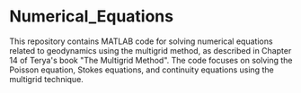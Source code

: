 # Numerical_Equations
This repository contains MATLAB code for solving numerical equations related to geodynamics using the multigrid method, as described in Chapter 14 of Terya's book "The Multigrid Method". The code focuses on solving the Poisson equation, Stokes equations, and continuity equations using the multigrid technique.
